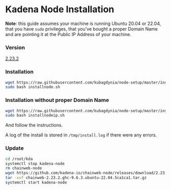 # Kadena Node Installation

**Note**: this guide assumes your machine is running Ubuntu 20.04 or 22.04, that you have
`sudo` privileges, that you've bought a proper Domain Name and are pointing it
at the Public IP Address of your machine.

### Version

[2.23.2](https://github.com/kadena-io/chainweb-node/releases/tag/2.23.2)

### Installation

```bash
wget https://raw.githubusercontent.com/kubagdynia/node-setup/master/installnode.sh
sudo bash installnode.sh
```

### Installation without proper Domain Name

```bash
wget https://raw.githubusercontent.com/kubagdynia/node-setup/master/installnodeip.sh
sudo bash installnodeip.sh
```

And follow the instructions.

A log of the install is stored in `/tmp/install.log` if there were any errors.

### Update

```bash
cd /root/kda
systemctl stop kadena-node
rm chainweb-node
wget https://github.com/kadena-io/chainweb-node/releases/download/2.23.2/chainweb-2.23.2.ghc-9.6.3.ubuntu-22.04.5ca1ca1.tar.gz
tar -xvf chainweb-2.23.2.ghc-9.6.3.ubuntu-22.04.5ca1ca1.tar.gz
systemctl start kadena-node
```
